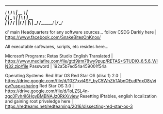    _____       _______       ________      ______
 /   ____\    /   _____\     |   __  \    |   ____\
|   |         \_______  \    |  |  \  \   |    __   \
|   |_____     ______/  /    |  |__/  /   |   |__\  |
 \_______/    /________/     |_______/    \________/
 
d' main Headquarters for any software sources...
follow CSDG Darkly here | https://www.facebook.com/SnakeBitesOnKnox/

All executable softwares, scripts, etc resides here...

Microsoft Programs:
Retas Studio English Translated | https://www.mediafire.com/file/gtd9jrm78wy9pup/RETAS+STUDIO_6.5.6_WIN32.zip/file
Password | 192a5b7ed54a459001f54a

Operating Systems:
Red Star OS
    Red Star OS (disc 1) 2.0 | https://drive.google.com/file/d/10Z7xvi4SF_byC5WnZbTAbnOEudPqxO8r/view?usp=sharing
    Red Star OS 3.0 | https://drive.google.com/file/d/1oLZSL4n-zgc0Fvh4I6HgyBMBNAJz0RkX/view
    Resetting IPtables, english localization and gaining root priveledge here | https://redteams.net/redteaming/2016/dissecting-red-star-os-3
